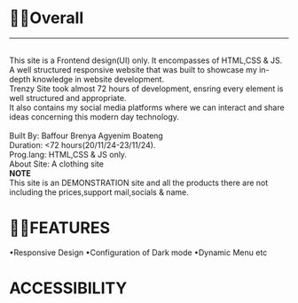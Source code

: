 <h1>⛓️‍💥Overall </h1>
<hr>
<br>
This site is a Frontend design(UI) only.
It encompasses of HTML,CSS & JS. A well structured responsive website that was built to showcase my in-depth knowledge in website development.<br>
Trenzy Site took almost 72 hours of development, ensring every element is well structured and appropriate.<br>
It also contains my social media platforms where we can interact and share ideas concerning this modern day technology.<br>
<br>
Built By: Baffour Brenya Agyenim Boateng<br>
Duration: <72 hours(20/11/24-23/11/24).<br>
Prog.lang: HTML,CSS & JS only.<br>
About Site: A clothing site 
<br>
<b>NOTE</b> <br>
This site is an DEMONSTRATION site and all the products there are not including the prices,support mail,socials & name.
<br>
    <h1>⛓️‍💥FEATURES</h1>
•Responsive Design 
•Configuration of Dark mode
•Dynamic Menu
etc
<br>
    <h1>ACCESSIBILITY </h1>
 



